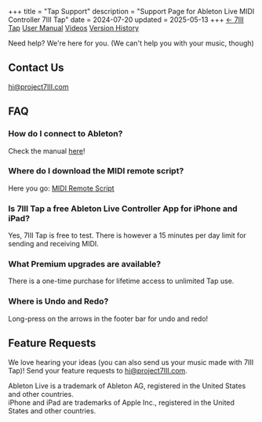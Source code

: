 +++
title = "Tap Support"
description = "Support Page for Ableton Live MIDI Controller 7III Tap"
date = 2024-07-20
updated = 2025-05-13
+++
<a href="/tap" class="btn" id="yellowButton">← 7III Tap</a> <a href="/tap/manual" class="btn" id="yellowButton">User Manual</a> <a href="/tap/videos" class="btn" id="yellowButton">Videos</a> <a href="/tap/history" class="btn" id="yellowButton">Version History</a>

Need help? We're here for you. (We can't help you with your music, though)

## Contact Us
[hi@project7III.com](mailto:hi@project7III.com)

## FAQ

### How do I connect to Ableton?
Check the manual [here](/tap/manual)!

### Where do I download the MIDI remote script?
Here you go: <a href="https://project7iii.com/tap/Tap.zip">MIDI Remote Script</a>

### Is 7III Tap a free Ableton Live Controller App for iPhone and iPad?
Yes, 7III Tap is free to test. There is however a 15 minutes per day limit for sending and receiving MIDI.

### What Premium upgrades are available? 
There is a one-time purchase for lifetime access to unlimited Tap use.

### Where is Undo and Redo?
Long-press on the arrows in the footer bar for undo and redo!

## Feature Requests
We love hearing your ideas (you can also send us your music made with 7III Tap)! Send your feature requests to [hi@project7III.com](mailto:hi@project7III.com).


<div class="footnote-definition"><p>Ableton Live is a trademark of Ableton AG, registered in the United States and other countries.
<br>iPhone and iPad are trademarks of Apple Inc., registered in the United States and other countries.</p></div>